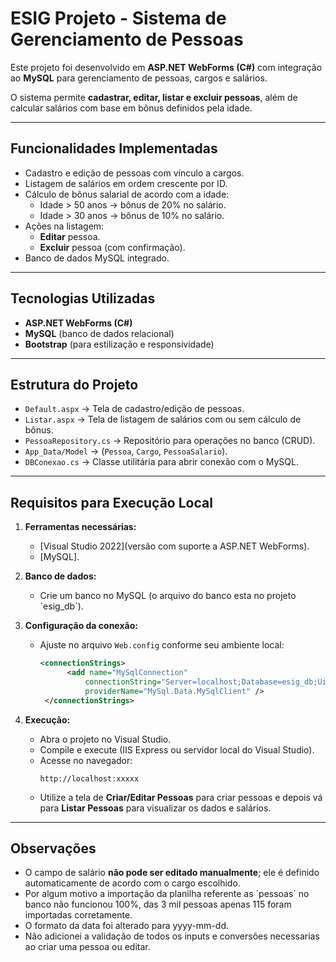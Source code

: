 # ESIG Projeto - Sistema de Gerenciamento de Pessoas

Este projeto foi desenvolvido em **ASP.NET WebForms (C#)** com integração ao **MySQL** para gerenciamento de pessoas, cargos e salários.

O sistema permite **cadastrar, editar, listar e excluir pessoas**, além de calcular salários com base em bônus definidos pela idade.

---

## Funcionalidades Implementadas

- Cadastro e edição de pessoas com vínculo a cargos.
- Listagem de salários em ordem crescente por ID.
- Cálculo de bônus salarial de acordo com a idade:
  - Idade > 50 anos → bônus de 20% no salário.
  - Idade > 30 anos → bônus de 10% no salário.
- Ações na listagem:
  - **Editar** pessoa.
  - **Excluir** pessoa (com confirmação).
- Banco de dados MySQL integrado.

---

## Tecnologias Utilizadas

- **ASP.NET WebForms (C#)**
- **MySQL** (banco de dados relacional)
- **Bootstrap** (para estilização e responsividade)

---

## Estrutura do Projeto

- `Default.aspx` → Tela de cadastro/edição de pessoas.
- `Listar.aspx` → Tela de listagem de salários com ou sem cálculo de bônus.
- `PessoaRepository.cs` → Repositório para operações no banco (CRUD).
- `App_Data/Model` → (`Pessoa`, `Cargo`, `PessoaSalario`).
- `DBConexao.cs` → Classe utilitária para abrir conexão com o MySQL.

---

## Requisitos para Execução Local

1. **Ferramentas necessárias:**
   - [Visual Studio 2022](versão com suporte a ASP.NET WebForms).
   - [MySQL].

2. **Banco de dados:**
   - Crie um banco no MySQL (o arquivo do banco esta no projeto ´esig_db´).

3. **Configuração da conexão:**
   - Ajuste no arquivo `Web.config` conforme seu ambiente local:
     ```xml
     <connectionStrings>
	       <add name="MySqlConnection"
		       connectionString="Server=localhost;Database=esig_db;Uid=root;Pwd=senha;"
		       providerName="MySql.Data.MySqlClient" />
      </connectionStrings>
     ```

4. **Execução:**
   - Abra o projeto no Visual Studio.
   - Compile e execute (IIS Express ou servidor local do Visual Studio).
   - Acesse no navegador:
     ```
     http://localhost:xxxxx
     ```
   - Utilize a tela de **Criar/Editar Pessoas** para criar pessoas e depois vá para **Listar Pessoas** para visualizar os dados e salários.

---

## Observações

- O campo de salário **não pode ser editado manualmente**; ele é definido automaticamente de acordo com o cargo escolhido.
- Por algum motivo a importação da planilha referente as ´pessoas´ no banco não funcionou 100%, das 3 mil pessoas apenas 115 foram importadas corretamente.
- O formato da data foi alterado para yyyy-mm-dd.
- Não adicionei a validação de todos os inputs e conversões necessarias ao criar uma pessoa ou editar.
